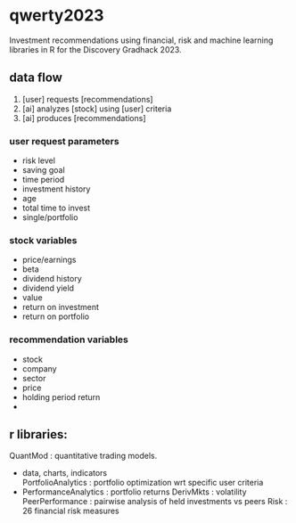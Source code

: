 # qwerty2023
Investment recommendations using financial, risk and machine learning libraries in R for the Discovery Gradhack 2023.

## data flow

1. [user] requests [recommendations]
2. [ai] analyzes [stock] using [user] criteria
3. [ai] produces [recommendations]

### user request parameters
- risk level
- saving goal
- time period
- investment history
- age
- total time to invest
- single/portfolio

### stock variables
- price/earnings
- beta
- dividend history
- dividend yield
- value
- return on investment
- return on portfolio

### recommendation variables
- stock
- company
- sector
- price
- holding period return
- 

## r libraries:
QuantMod : quantitative trading models.
- data, charts, indicators  
PortfolioAnalytics : portfolio optimization wrt specific user criteria
- PerformanceAnalytics : portfolio returns
DerivMkts : volatility 
PeerPerformance : pairwise analysis of held investments vs peers
Risk : 26 financial risk measures
